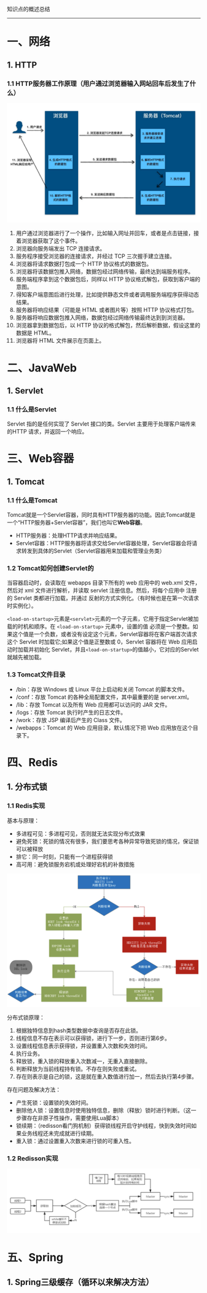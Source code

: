 知识点的概述总结

---

# 一、网络

## 1. HTTP

### 1.1 HTTP服务器工作原理（用户通过浏览器输入网站回车后发生了什么）

![](./img/summary0.png)

1. ⽤户通过浏览器进⾏了⼀个操作，⽐如输⼊⽹址并回⻋，或者是点击链接，接着浏览器获取了这个事件。
2. 浏览器向服务端发出 TCP 连接请求。
3. 服务程序接受浏览器的连接请求，并经过 TCP 三次握⼿建⽴连接。
4. 浏览器将请求数据打包成⼀个 HTTP 协议格式的数据包。
5. 浏览器将该数据包推⼊⽹络，数据包经过⽹络传输，最终达到端服务程序。
6. 服务端程序拿到这个数据包后，同样以 HTTP 协议格式解包，获取到客户端的意图。
7. 得知客户端意图后进⾏处理，⽐如提供静态⽂件或者调⽤服务端程序获得动态结果。
8. 服务器将响应结果（可能是 HTML 或者图⽚等）按照 HTTP 协议格式打包。
9. 服务器将响应数据包推⼊⽹络，数据包经过⽹络传输最终达到到浏览器。
10. 浏览器拿到数据包后，以 HTTP 协议的格式解包，然后解析数据，假设这⾥的数据是 HTML。
11. 浏览器将 HTML ⽂件展示在⻚⾯上。

# 二、JavaWeb

## 1. Servlet

### 1.1 什么是Servlet

Servlet 指的是任何实现了 Servlet 接⼝的类。Servlet 主要⽤于处理客户端传来的HTTP 请求，并返回⼀个响应。

# 三、Web容器

## 1. Tomcat

### 1.1 什么是Tomcat

Tomcat就是⼀个Servlet容器，同时具有HTTP服务器的功能。因此Tomcat就是⼀个“HTTP服务器+Servlet容器”，我们也叫它**Web容器**。

- HTTP服务器：处理HTTP请求并响应结果。
- Servlet容器：HTTP服务器将请求交给Servlet容器处理，Servlet容器会将请求转发到具体的Servlet（Servlet容器⽤来加载和管理业务类）

### 1.2 Tomcat如何创建Servlet的

当容器启动时，会读取在 webapps ⽬录下所有的 web 应⽤中的 web.xml ⽂件，然后对 xml ⽂件进⾏解析，并读取 servlet 注册信息。然后，将每个应⽤中
注册的 Servlet 类都进⾏加载，并通过 反射的⽅式实例化。（有时候也是在第⼀次请求时实例化）。

`<load-on-startup>`元素是` <servlet> `元素的⼀个⼦元素，它⽤于指定Servlet被加载的时机和顺序。在 `<load-on-startup>` 元素中，设置的值
必须是⼀个整数。如果这个值是⼀个负数，或者没有设定这个元素，Servlet容器将在客户端⾸次请求这个 Servlet 时加载它;如果这个值是正整数或
0，Servlet
容器将在 Web 应⽤启动时加载并初始化 Servlet，并且` <load-on-startup> `的值越⼩，它对应的Servlet 就越先被加载。

### 1.3 Tomcat文件目录

- /bin：存放 Windows 或 Linux 平台上启动和关闭 Tomcat 的脚本⽂件。
- /conf：存放 Tomcat 的各种全局配置⽂件，其中最重要的是 server.xml。
- /lib：存放 Tomcat 以及所有 Web 应⽤都可以访问的 JAR ⽂件。
- /logs：存放 Tomcat 执⾏时产⽣的⽇志⽂件。
- /work：存放 JSP 编译后产⽣的 Class ⽂件。
- /webapps：Tomcat 的 Web 应⽤⽬录，默认情况下把 Web 应⽤放在这个⽬录下。

# 四、Redis

## 1. 分布式锁

### 1.1 Redis实现

基本与原理：

- 多进程可见：多进程可见，否则就无法实现分布式效果
- 避免死锁：死锁的情况有很多，我们要思考各种异常导致死锁的情况，保证锁可以被释放
- 排它：同一时刻，只能有一个进程获得锁
- 高可用：避免锁服务宕机或处理好宕机的补救措施

![](./img/summary1.png)

分布式锁原理：

1. 根据独特信息到hash类型数据中查询是否存在此锁。
2. 线程信息不存在表示可以获得锁，进行下一步，否则进行第6步。
3. 设置线程信息表示获得锁，并设置重入次数和失效时间。
4. 执行业务。
5. 释放锁，重入锁的释放重入次数减一，无重入直接删除。
6. 判断释放为当前线程持有锁。不存在则失败或重试。
7. 存在则表示是自己的锁，这是就在重入数值进行加一，然后去执行第4步骤。

存在问题及解决方法：

- 产生死锁：设置锁的失效时间。
- 删除他人锁：设置信息时使用独特信息，删除（释放）锁时进行判断。（这一步骤存在非原子性操作，需要使用Lua脚本）
- 锁续期：（redisson看门狗机制）获得锁线程开启守护线程，快到失效时间如果业务线程还未完成就进行续期。
- 重入锁：通过设置重入次数来进行锁的可重入性。

### 1.2 Redisson实现

![](./img/summary2.png)

# 五、Spring

## 1. Spring三级缓存（循环以来解决方法）







